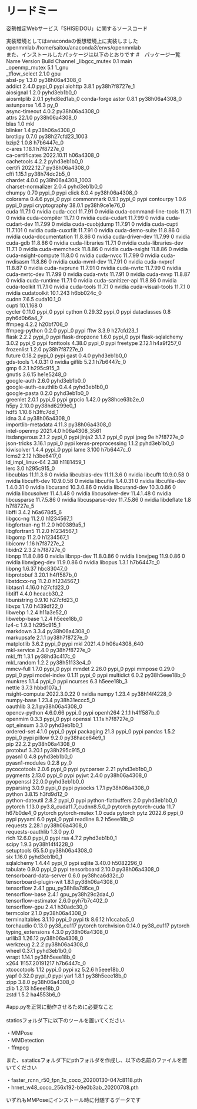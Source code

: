 # リードミー
姿勢推定Webサービス「SHISEIDOU」に関するソースコード<br>

実装環境としてはanacondaの仮想環境上に実装しました<br>
openmmlab                /home/saitou/anaconda3/envs/openmmlab<br>
また、インストールしたパッケージは以下のとおりです
#　パッケージ一覧
 Name                    Version                   Build  Channel
_libgcc_mutex             0.1                        main  
_openmp_mutex             5.1                       1_gnu  
_tflow_select             2.1.0                       gpu  
absl-py                   1.3.0            py38h06a4308_0  
addict                    2.4.0                    pypi_0    pypi
aiohttp                   3.8.1            py38h7f8727e_1  
aiosignal                 1.2.0              pyhd3eb1b0_0  
aiosmtplib                2.0.1              pyhd8ed1ab_0    conda-forge
astor                     0.8.1            py38h06a4308_0  
astunparse                1.6.3                      py_0  
async-timeout             4.0.2            py38h06a4308_0  
attrs                     22.1.0           py38h06a4308_0  
blas                      1.0                         mkl  
blinker                   1.4              py38h06a4308_0  
brotlipy                  0.7.0           py38h27cfd23_1003  
bzip2                     1.0.8                h7b6447c_0  
c-ares                    1.18.1               h7f8727e_0  
ca-certificates           2022.10.11           h06a4308_0  
cachetools                4.2.2              pyhd3eb1b0_0  
certifi                   2022.12.7        py38h06a4308_0  
cffi                      1.15.1           py38h74dc2b5_0  
chardet                   4.0.0           py38h06a4308_1003  
charset-normalizer        2.0.4              pyhd3eb1b0_0  
chumpy                    0.70                     pypi_0    pypi
click                     8.0.4            py38h06a4308_0  
colorama                  0.4.6                    pypi_0    pypi
commonmark                0.9.1                    pypi_0    pypi
contourpy                 1.0.6                    pypi_0    pypi
cryptography              38.0.1           py38h9ce1e76_0  
cuda                      11.7.1                        0    nvidia
cuda-cccl                 11.7.91                       0    nvidia
cuda-command-line-tools   11.7.1                        0    nvidia
cuda-compiler             11.7.1                        0    nvidia
cuda-cudart               11.7.99                       0    nvidia
cuda-cudart-dev           11.7.99                       0    nvidia
cuda-cuobjdump            11.7.91                       0    nvidia
cuda-cupti                11.7.101                      0    nvidia
cuda-cuxxfilt             11.7.91                       0    nvidia
cuda-demo-suite           11.8.86                       0    nvidia
cuda-documentation        11.8.86                       0    nvidia
cuda-driver-dev           11.7.99                       0    nvidia
cuda-gdb                  11.8.86                       0    nvidia
cuda-libraries            11.7.1                        0    nvidia
cuda-libraries-dev        11.7.1                        0    nvidia
cuda-memcheck             11.8.86                       0    nvidia
cuda-nsight               11.8.86                       0    nvidia
cuda-nsight-compute       11.8.0                        0    nvidia
cuda-nvcc                 11.7.99                       0    nvidia
cuda-nvdisasm             11.8.86                       0    nvidia
cuda-nvml-dev             11.7.91                       0    nvidia
cuda-nvprof               11.8.87                       0    nvidia
cuda-nvprune              11.7.91                       0    nvidia
cuda-nvrtc                11.7.99                       0    nvidia
cuda-nvrtc-dev            11.7.99                       0    nvidia
cuda-nvtx                 11.7.91                       0    nvidia
cuda-nvvp                 11.8.87                       0    nvidia
cuda-runtime              11.7.1                        0    nvidia
cuda-sanitizer-api        11.8.86                       0    nvidia
cuda-toolkit              11.7.1                        0    nvidia
cuda-tools                11.7.1                        0    nvidia
cuda-visual-tools         11.7.1                        0    nvidia
cudatoolkit               10.1.243             h6bb024c_0  
cudnn                     7.6.5                cuda10.1_0  
cupti                     10.1.168                      0  
cycler                    0.11.0                   pypi_0    pypi
cython                    0.29.32                  pypi_0    pypi
dataclasses               0.8                pyh6d0b6a4_7  
ffmpeg                    4.2.2                h20bf706_0  
ffmpeg-python             0.2.0                    pypi_0    pypi
fftw                      3.3.9                h27cfd23_1  
flask                     2.2.2                    pypi_0    pypi
flask-dropzone            1.6.0                    pypi_0    pypi
flask-sqlalchemy          3.0.2                    pypi_0    pypi
fonttools                 4.38.0                   pypi_0    pypi
freetype                  2.12.1               h4a9f257_0  
frozenlist                1.2.0            py38h7f8727e_0  
future                    0.18.2                   pypi_0    pypi
gast                      0.4.0              pyhd3eb1b0_0  
gds-tools                 1.4.0.31                      0    nvidia
giflib                    5.2.1                h7b6447c_0  
gmp                       6.2.1                h295c915_3  
gnutls                    3.6.15               he1e5248_0  
google-auth               2.6.0              pyhd3eb1b0_0  
google-auth-oauthlib      0.4.4              pyhd3eb1b0_0  
google-pasta              0.2.0              pyhd3eb1b0_0  
greenlet                  2.0.1                    pypi_0    pypi
grpcio                    1.42.0           py38hce63b2e_0  
h5py                      2.10.0           py38hd6299e0_1  
hdf5                      1.10.6               h3ffc7dd_1  
idna                      3.4              py38h06a4308_0  
importlib-metadata        4.11.3           py38h06a4308_0  
intel-openmp              2021.4.0          h06a4308_3561  
itsdangerous              2.1.2                    pypi_0    pypi
jinja2                    3.1.2                    pypi_0    pypi
jpeg                      9e                   h7f8727e_0  
json-tricks               3.16.1                   pypi_0    pypi
keras-preprocessing       1.1.2              pyhd3eb1b0_0  
kiwisolver                1.4.4                    pypi_0    pypi
lame                      3.100                h7b6447c_0  
lcms2                     2.12                 h3be6417_0  
ld_impl_linux-64          2.38                 h1181459_1  
lerc                      3.0                  h295c915_0  
libcublas                 11.11.3.6                     0    nvidia
libcublas-dev             11.11.3.6                     0    nvidia
libcufft                  10.9.0.58                     0    nvidia
libcufft-dev              10.9.0.58                     0    nvidia
libcufile                 1.4.0.31                      0    nvidia
libcufile-dev             1.4.0.31                      0    nvidia
libcurand                 10.3.0.86                     0    nvidia
libcurand-dev             10.3.0.86                     0    nvidia
libcusolver               11.4.1.48                     0    nvidia
libcusolver-dev           11.4.1.48                     0    nvidia
libcusparse               11.7.5.86                     0    nvidia
libcusparse-dev           11.7.5.86                     0    nvidia
libdeflate                1.8                  h7f8727e_5  
libffi                    3.4.2                h6a678d5_6  
libgcc-ng                 11.2.0               h1234567_1  
libgfortran-ng            11.2.0               h00389a5_1  
libgfortran5              11.2.0               h1234567_1  
libgomp                   11.2.0               h1234567_1  
libiconv                  1.16                 h7f8727e_2  
libidn2                   2.3.2                h7f8727e_0  
libnpp                    11.8.0.86                     0    nvidia
libnpp-dev                11.8.0.86                     0    nvidia
libnvjpeg                 11.9.0.86                     0    nvidia
libnvjpeg-dev             11.9.0.86                     0    nvidia
libopus                   1.3.1                h7b6447c_0  
libpng                    1.6.37               hbc83047_0  
libprotobuf               3.20.1               h4ff587b_0  
libstdcxx-ng              11.2.0               h1234567_1  
libtasn1                  4.16.0               h27cfd23_0  
libtiff                   4.4.0                hecacb30_2  
libunistring              0.9.10               h27cfd23_0  
libvpx                    1.7.0                h439df22_0  
libwebp                   1.2.4                h11a3e52_0  
libwebp-base              1.2.4                h5eee18b_0  
lz4-c                     1.9.3                h295c915_1  
markdown                  3.3.4            py38h06a4308_0  
markupsafe                2.1.1            py38h7f8727e_0  
matplotlib                3.6.2                    pypi_0    pypi
mkl                       2021.4.0           h06a4308_640  
mkl-service               2.4.0            py38h7f8727e_0  
mkl_fft                   1.3.1            py38hd3c417c_0  
mkl_random                1.2.2            py38h51133e4_0  
mmcv-full                 1.7.0                    pypi_0    pypi
mmdet                     2.26.0                   pypi_0    pypi
mmpose                    0.29.0                   pypi_0    pypi
model-index               0.1.11                   pypi_0    pypi
multidict                 6.0.2            py38h5eee18b_0  
munkres                   1.1.4                    pypi_0    pypi
ncurses                   6.3                  h5eee18b_3  
nettle                    3.7.3                hbbd107a_1  
nsight-compute            2022.3.0.22                   0    nvidia
numpy                     1.23.4           py38h14f4228_0  
numpy-base                1.23.4           py38h31eccc5_0  
oauthlib                  3.2.1            py38h06a4308_0  
opencv-python             4.6.0.66                 pypi_0    pypi
openh264                  2.1.1                h4ff587b_0  
openmim                   0.3.3                    pypi_0    pypi
openssl                   1.1.1s               h7f8727e_0  
opt_einsum                3.3.0              pyhd3eb1b0_1  
ordered-set               4.1.0                    pypi_0    pypi
packaging                 21.3                     pypi_0    pypi
pandas                    1.5.2                    pypi_0    pypi
pillow                    9.2.0            py38hace64e9_1  
pip                       22.2.2           py38h06a4308_0  
protobuf                  3.20.1           py38h295c915_0  
pyasn1                    0.4.8              pyhd3eb1b0_0  
pyasn1-modules            0.2.8                      py_0  
pycocotools               2.0.6                    pypi_0    pypi
pycparser                 2.21               pyhd3eb1b0_0  
pygments                  2.13.0                   pypi_0    pypi
pyjwt                     2.4.0            py38h06a4308_0  
pyopenssl                 22.0.0             pyhd3eb1b0_0  
pyparsing                 3.0.9                    pypi_0    pypi
pysocks                   1.7.1            py38h06a4308_0  
python                    3.8.15               h3fd9d12_0  
python-dateutil           2.8.2                    pypi_0    pypi
python-flatbuffers        2.0                pyhd3eb1b0_0  
pytorch                   1.13.0          py3.8_cuda11.7_cudnn8.5.0_0    pytorch
pytorch-cuda              11.7                 h67b0de4_0    pytorch
pytorch-mutex             1.0                        cuda    pytorch
pytz                      2022.6                   pypi_0    pypi
pyyaml                    6.0                      pypi_0    pypi
readline                  8.2                  h5eee18b_0  
requests                  2.28.1           py38h06a4308_0  
requests-oauthlib         1.3.0                      py_0  
rich                      12.6.0                   pypi_0    pypi
rsa                       4.7.2              pyhd3eb1b0_1  
scipy                     1.9.3            py38h14f4228_0  
setuptools                65.5.0           py38h06a4308_0  
six                       1.16.0             pyhd3eb1b0_1  
sqlalchemy                1.4.44                   pypi_0    pypi
sqlite                    3.40.0               h5082296_0  
tabulate                  0.9.0                    pypi_0    pypi
tensorboard               2.10.0           py38h06a4308_0  
tensorboard-data-server   0.6.0            py38hca6d32c_0  
tensorboard-plugin-wit    1.8.1            py38h06a4308_0  
tensorflow                2.4.1           gpu_py38h8a7d6ce_0  
tensorflow-base           2.4.1           gpu_py38h29c2da4_0  
tensorflow-estimator      2.6.0              pyh7b7c402_0  
tensorflow-gpu            2.4.1                h30adc30_0  
termcolor                 2.1.0            py38h06a4308_0  
terminaltables            3.1.10                   pypi_0    pypi
tk                        8.6.12               h1ccaba5_0  
torchaudio                0.13.0               py38_cu117    pytorch
torchvision               0.14.0               py38_cu117    pytorch
typing_extensions         4.3.0            py38h06a4308_0  
urllib3                   1.26.12          py38h06a4308_0  
werkzeug                  2.2.2            py38h06a4308_0  
wheel                     0.37.1             pyhd3eb1b0_0  
wrapt                     1.14.1           py38h5eee18b_0  
x264                      1!157.20191217       h7b6447c_0  
xtcocotools               1.12                     pypi_0    pypi
xz                        5.2.6                h5eee18b_0  
yapf                      0.32.0                   pypi_0    pypi
yarl                      1.8.1            py38h5eee18b_0  
zipp                      3.8.0            py38h06a4308_0  
zlib                      1.2.13               h5eee18b_0  
zstd                      1.5.2                ha4553b6_0  



#app.pyを正常に動作させるために必要なこと<br><br>
staticsフォルダ下に以下のツールを置いてください

・MMPose<br>
・MMDetection<br>
・ffmpeg<br>

また、sataticsフォルダ下にpthフォルダを作成し、以下の名前のファイルを置いてください<br>

・faster_rcnn_r50_fpn_1x_coco_20200130-047c8118.pth<br>
・hrnet_w48_coco_256x192-b9e0b3ab_20200708.pth<br>

いずれもMMPoseにインストール時に付随するデータです<br>



